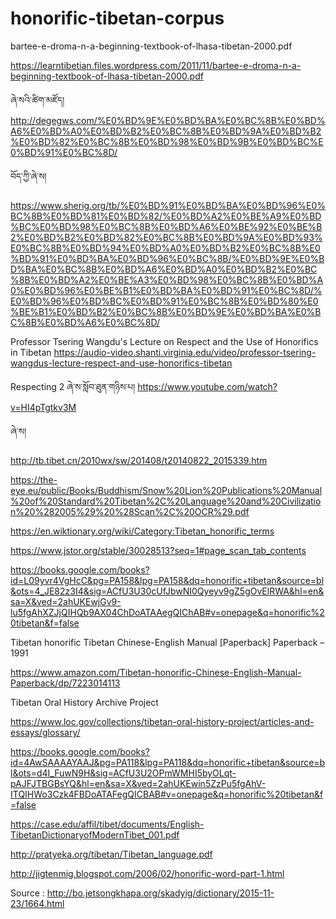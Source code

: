 # honorific-tibetan-corpus


bartee-e-droma-n-a-beginning-textbook-of-lhasa-tibetan-2000.pdf

https://learntibetian.files.wordpress.com/2011/11/bartee-e-droma-n-a-beginning-textbook-of-lhasa-tibetan-2000.pdf

ཞེ་སའི་ཚིག་མཛོད།
http://degegws.com/%E0%BD%9E%E0%BD%BA%E0%BC%8B%E0%BD%A6%E0%BD%A0%E0%BD%B2%E0%BC%8B%E0%BD%9A%E0%BD%B2%E0%BD%82%E0%BC%8B%E0%BD%98%E0%BD%9B%E0%BD%BC%E0%BD%91%E0%BC%8D/

བོད་ཀྱི་ཞེ་ས།

https://www.sherig.org/tb/%E0%BD%91%E0%BD%BA%E0%BD%96%E0%BC%8B%E0%BD%81%E0%BD%82/%E0%BD%A2%E0%BE%A9%E0%BD%BC%E0%BD%98%E0%BC%8B%E0%BD%A6%E0%BE%92%E0%BE%B2%E0%BD%B2%E0%BD%82%E0%BC%8B%E0%BD%9A%E0%BD%93%E0%BC%8B%E0%BD%94%E0%BD%A0%E0%BD%B2%E0%BC%8B%E0%BD%91%E0%BD%BA%E0%BD%96%E0%BC%8B/%E0%BD%9E%E0%BD%BA%E0%BC%8B%E0%BD%A6%E0%BD%A0%E0%BD%B2%E0%BC%8B%E0%BD%A2%E0%BE%A3%E0%BD%98%E0%BC%8B%E0%BD%A0%E0%BD%96%E0%BE%B1%E0%BD%BA%E0%BD%91%E0%BC%8D/%E0%BD%96%E0%BD%BC%E0%BD%91%E0%BC%8B%E0%BD%80%E0%BE%B1%E0%BD%B2%E0%BC%8B%E0%BD%9E%E0%BD%BA%E0%BC%8B%E0%BD%A6%E0%BC%8D/


Professor Tsering Wangdu's Lecture on Respect and the Use of Honorifics in Tibetan
https://audio-video.shanti.virginia.edu/video/professor-tsering-wangdus-lecture-respect-and-use-honorifics-tibetan


Respecting 2 ཞེ་ས་སློབ་ཐུན་གཉིས་པ།
https://www.youtube.com/watch?v=HI4pTgtkv3M

ཞེ་ས།

http://tb.tibet.cn/2010wx/sw/201408/t20140822_2015339.htm


https://the-eye.eu/public/Books/Buddhism/Snow%20Lion%20Publications%20Manual%20of%20Standard%20Tibetan%2C%20Language%20and%20Civilization%20%282005%29%20%28Scan%2C%20OCR%29.pdf

https://en.wiktionary.org/wiki/Category:Tibetan_honorific_terms

https://www.jstor.org/stable/30028513?seq=1#page_scan_tab_contents

https://books.google.com/books?id=L09yvr4VgHcC&pg=PA158&lpg=PA158&dq=honorific+tibetan&source=bl&ots=4_JE82z3I4&sig=ACfU3U30cUfJbwNI0Qyeyv9gZ5gOvElRWA&hl=en&sa=X&ved=2ahUKEwjGv9-lu5fgAhXZJjQIHQb9AX04ChDoATAAegQIChAB#v=onepage&q=honorific%20tibetan&f=false


Tibetan honorific Tibetan Chinese-English Manual [Paperback] Paperback – 1991


https://www.amazon.com/Tibetan-honorific-Chinese-English-Manual-Paperback/dp/7223014113


Tibetan Oral History Archive Project

https://www.loc.gov/collections/tibetan-oral-history-project/articles-and-essays/glossary/


https://books.google.com/books?id=4AwSAAAAYAAJ&pg=PA118&lpg=PA118&dq=honorific+tibetan&source=bl&ots=d4I_FuwN9H&sig=ACfU3U2OPmWMHI5byOLqt-pAJFJTBGBsYQ&hl=en&sa=X&ved=2ahUKEwin5ZzPu5fgAhV-ITQIHWo3Czk4FBDoATAFegQICBAB#v=onepage&q=honorific%20tibetan&f=false


https://case.edu/affil/tibet/documents/English-TibetanDictionaryofModernTibet_001.pdf

http://pratyeka.org/tibetan/Tibetan_language.pdf


http://jigtenmig.blogspot.com/2006/02/honorific-word-part-1.html


Source : 
http://bo.jetsongkhapa.org/skadyig/dictionary/2015-11-23/1664.html

